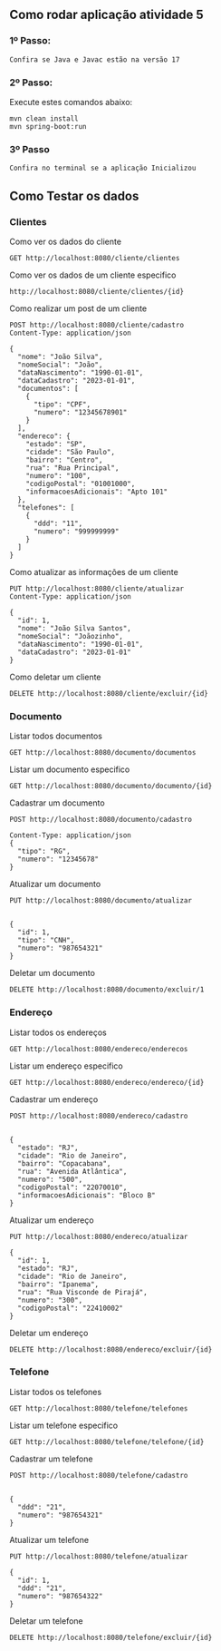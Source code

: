 ## Como rodar aplicação atividade 5

### 1º Passo:

```
Confira se Java e Javac estão na versão 17
```

### 2º Passo:
Execute estes comandos abaixo:
```
mvn clean install
mvn spring-boot:run
```

### 3º Passo
```
Confira no terminal se a aplicação Inicializou
```

## Como Testar os dados

### Clientes

Como ver os dados do cliente
```
GET http://localhost:8080/cliente/clientes
```

Como ver os dados de um cliente especifico
```
http://localhost:8080/cliente/clientes/{id}
```

Como realizar um post de um cliente
```
POST http://localhost:8080/cliente/cadastro
Content-Type: application/json

{
  "nome": "João Silva",
  "nomeSocial": "João",
  "dataNascimento": "1990-01-01",
  "dataCadastro": "2023-01-01",
  "documentos": [
    {
      "tipo": "CPF",
      "numero": "12345678901"
    }
  ],
  "endereco": {
    "estado": "SP",
    "cidade": "São Paulo",
    "bairro": "Centro",
    "rua": "Rua Principal",
    "numero": "100",
    "codigoPostal": "01001000",
    "informacoesAdicionais": "Apto 101"
  },
  "telefones": [
    {
      "ddd": "11",
      "numero": "999999999"
    }
  ]
}
```

Como atualizar as informações de um cliente
```
PUT http://localhost:8080/cliente/atualizar
Content-Type: application/json

{
  "id": 1,
  "nome": "João Silva Santos",
  "nomeSocial": "Joãozinho",
  "dataNascimento": "1990-01-01",
  "dataCadastro": "2023-01-01"
}
```

Como deletar um cliente
```
DELETE http://localhost:8080/cliente/excluir/{id}
```

### Documento 

Listar todos documentos
```
GET http://localhost:8080/documento/documentos
```

Listar um documento especifico
```
GET http://localhost:8080/documento/documento/{id}
```

Cadastrar um documento
```
POST http://localhost:8080/documento/cadastro

Content-Type: application/json
{
  "tipo": "RG",
  "numero": "12345678"
}
```

Atualizar um documento
```
PUT http://localhost:8080/documento/atualizar


{
  "id": 1,
  "tipo": "CNH",
  "numero": "987654321"
}
```

Deletar um documento
```
DELETE http://localhost:8080/documento/excluir/1
```

### Endereço

Listar todos os endereços
```
GET http://localhost:8080/endereco/enderecos
```

Listar um endereço especifico
```
GET http://localhost:8080/endereco/endereco/{id}
```

Cadastrar um endereço
```
POST http://localhost:8080/endereco/cadastro


{
  "estado": "RJ",
  "cidade": "Rio de Janeiro",
  "bairro": "Copacabana",
  "rua": "Avenida Atlântica",
  "numero": "500",
  "codigoPostal": "22070010",
  "informacoesAdicionais": "Bloco B"
}
```

Atualizar um endereço
```
PUT http://localhost:8080/endereco/atualizar

{
  "id": 1,
  "estado": "RJ",
  "cidade": "Rio de Janeiro",
  "bairro": "Ipanema",
  "rua": "Rua Visconde de Pirajá",
  "numero": "300",
  "codigoPostal": "22410002"
}
```

Deletar um endereço
```
DELETE http://localhost:8080/endereco/excluir/{id}
```

### Telefone

Listar todos os telefones
```
GET http://localhost:8080/telefone/telefones
```

Listar um telefone especifico
```
GET http://localhost:8080/telefone/telefone/{id}
```

Cadastrar um telefone
```
POST http://localhost:8080/telefone/cadastro


{
  "ddd": "21",
  "numero": "987654321"
}
```

Atualizar um telefone
```
PUT http://localhost:8080/telefone/atualizar

{
  "id": 1,
  "ddd": "21",
  "numero": "987654322"
}
```

Deletar um telefone
```
DELETE http://localhost:8080/telefone/excluir/{id}
```
